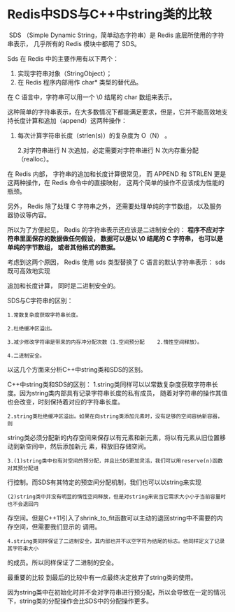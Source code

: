 # Redis中SDS与C++中string类的比较
​    SDS （Simple Dynamic String，简单动态字符串）是 Redis 底层所使用的字符串表示， 几乎所有的 
Redis 模块中都用了 SDS。

Sds 在 Redis 中的主要作用有以下两个：

1. 实现字符串对象（StringObject）；
2. 在 Redis 程序内部用作 char* 类型的替代品。

在 C 语言中，字符串可以用一个 \0 结尾的 char 数组来表示。

这种简单的字符串表示，在大多数情况下都能满足要求，但是，它并不能高效地支持长度计算和追加（append）这两种操作：

1. 每次计算字符串长度（strlen(s)）的复杂度为 O（N） 。

   2.对字符串进行 N 次追加，必定需要对字符串进行 N 次内存重分配（realloc）。

在 Redis 内部， 字符串的追加和长度计算很常见， 而 APPEND 和 STRLEN 更是这两种操作，在 Redis 命令中的直接映射， 这两个简单的操作不应该成为性能的瓶颈。

另外， Redis 除了处理 C 字符串之外， 还需要处理单纯的字节数组， 以及服务器协议等内容。

所以为了方便起见， Redis 的字符串表示还应该是二进制安全的： **程序不应对字符串里面保存的数据做任何假设， 数据可以是以 \0 结尾的 C 字符串， 也可以是单纯的字节数组， 或者其他格式的数据。**

考虑到这两个原因， Redis 使用 sds 类型替换了 C 语言的默认字符串表示： sds 既可高效地实现

追加和长度计算， 同时是二进制安全的。

SDS与C字符串的区别：
    

    1.常数复杂度获取字符串长度。
    
    2.杜绝缓冲区溢出。
    
    3.减少修改字符串是带来的内存冲分配次数（1.空间预分配    2.惰性空间释放）。
    
    4.二进制安全。

以这几个方面来分析C++中string类和SDS的区别。

C++中string类和SDS的区别：
    1.string类同样可以以常数复杂度获取字符串长度。因为string类内部具有记录字符串长度的私有成员，
随着对字符串的操作其值也会改变，时刻保持着对应的字符串长度。

    2.string类杜绝缓冲区溢出。如果在向string类添加元素时，没有足够的空间容纳新容器，则
string类必须分配新的内存空间来保存以有元素和新元素，将以有元素从旧位置移动到新空间中，然后添加新元
素，释放旧存储空间。

    3.(1)string类中也有对空间的预分配，并且比SDS更加灵活，我们可以用reserve(n)函数对其预分配进
行控制。而SDS有其特定的预空间分配机制，我们也可以以string来实现

    (2)string类中并没有明显的惰性空间释放，但是对string来说当它需求大小小于当前容量时也不会退回内
存空间。但是C++11引入了shrink_to_fit函数可以主动的退回string中不需要的内存空间，但需要我们显示的
调用。

    4.string类同样保证了二进制安全，其内部也并不以空字符为结尾的标志。他同样定义了记录其字符串大小
的成员。所以同样保证了二进制的安全。

最重要的比较
    到最后的比较中有一点最终决定放弃了string类的使用。

因为string类中在初始化时并不会对字符串进行预分配，所以会导致在一定的情况下，string类的分配操作会比SDS中的分配操作更多。
